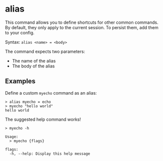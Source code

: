 # alias

This command allows you to define shortcuts for other common commands. By default, they only apply to the current session. To persist them, add them to your config.

Syntax: `alias <name> = <body>`

The command expects two parameters:

* The name of the alias
* The body of the alias

## Examples

Define a custom `myecho` command as an alias:

```shell
> alias myecho = echo
> myecho "hello world"
hello world
```

The suggested help command works!

```shell
> myecho -h

Usage:
  > myecho {flags}

flags:
  -h, --help: Display this help message
```

